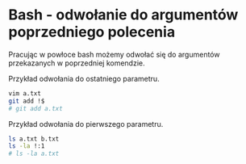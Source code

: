 Bash - odwołanie do argumentów poprzedniego polecenia
=====================================================

Pracując w powłoce bash możemy odwołać się do argumentów przekazanych w poprzedniej komendzie.

Przykład odwołania do ostatniego parametru.

``` bash
vim a.txt
git add !$
# git add a.txt
```

Przykład odwołania do pierwszego parametru.

``` bash
ls a.txt b.txt
ls -la !:1
# ls -la a.txt
```